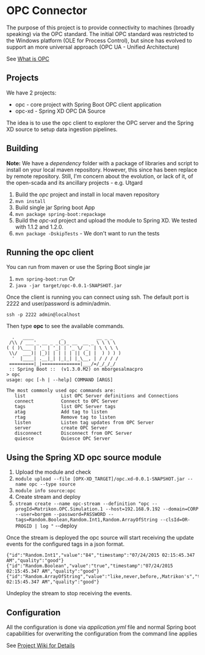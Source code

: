 # OPC Connector
The purpose of this project is to provide connectivity to machines (broadly speaking) via the OPC standard. The initial OPC standard was restricted to the Windows platform (OLE for Process Control), but since has evolved to support an more universal approach (OPC UA - Unified Architecture)

See [What is OPC](https://opcfoundation.org/about/what-is-opc/)

## Projects

We have 2 projects: 

* opc - core project with Spring Boot OPC client application
* opc-xd - Spring XD OPC DA Source

The idea is to use the opc client to explorer the OPC server and the Spring XD source to setup data ingestion pipelines. 

## Building

**Note:** We have a *dependency* folder with a package of libraries and script to install on your local maven repository. However, this since has been replace by remote repository. Still, I'm concern about the evolution, or lack of it, of the open-scada and its ancillary projects - e.g. Utgard

1. Build the *opc* project and install in local maven repository
  1. ```mvn install```
2. Build single jar Spring boot App
  2. ```mvn package spring-boot:repackage```
3. Build the *opc-xd* project and upload the module to Spring XD. We tested with 1.1.2 and 1.2.0.
  3. ```mvn package -DskipTests``` - We don't want to run the tests

## Running the opc client

You can run from maven or use the Spring Boot single jar

1. ```mvn spring-boot:run``` Or
2. ```java -jar target/opc-0.0.1-SNAPSHOT.jar```

Once the client is running you can connect using ssh. The default port is 2222 and user/password is admin/admin.

```ssh -p 2222 admin@localhost```

Then type **opc** to see the available commands. 

```
  .   ____          _            __ _ _
 /\\ / ___'_ __ _ _(_)_ __  __ _ \ \ \ \
( ( )\___ | '_ | '_| | '_ \/ _` | \ \ \ \
 \\/  ___)| |_)| | | | | || (_| |  ) ) ) )
  '  |____| .__|_| |_|_| |_\__, | / / / /
 =========|_|==============|___/=/_/_/_/
 :: Spring Boot ::  (v1.3.0.M2) on mborgesalmacpro
> opc
usage: opc [-h | --help] COMMAND [ARGS]

The most commonly used opc commands are:
   list             List OPC Server definitions and Connections
   connect          Connect to OPC Server
   tags             list OPC Server tags
   atag             Add tag to listen
   rtag             Remove tag to listen
   listen           Listen tag updates from OPC Server
   server           create OPC Server
   disconnect       Disconnect from OPC Server
   quiesce          Quiesce OPC Server
```
## Using the Spring XD opc source module

1. Upload the module and check
  1. ```module upload --file [OPX-XD_TARGET]/opc.xd-0.0.1-SNAPSHOT.jar --name opc --type source```
  1. ```module info source:opc```
2. Create stream and deploy
  2. ```stream create --name opc-stream --definition "opc --progId=Matrikon.OPC.Simulation.1 --host=192.168.9.192 --domain=CORP --user=borgem --password=PASSWORD --tags=Random.Boolean,Random.Int1,Random.ArrayOfString --clsId=OR-PROGID | log "``` --deploy
   
Once the stream is deployed the opc source will start receiving the update events for the configured tags in a json format. 

```
{"id":"Random.Int1","value":"84","timestamp":"07/24/2015 02:15:45.347 AM","quality":"good"}
{"id":"Random.Boolean","value":"true","timestamp":"07/24/2015 02:15:45.347 AM","quality":"good"}
{"id":"Random.ArrayOfString","value":"like,never,before,,Matrikon's","timestamp":"07/24/2015 02:15:45.347 AM","quality":"good"}
```
Undeploy the stream to stop receiving the events. 
  

## Configuration

All the configuration is done via *application.yml* file and normal Spring boot capabilities for overwriting the configuration from the command line applies

See [Project Wiki for Details](https://github.com/mborges-pivotal/opc-connector/wiki)

